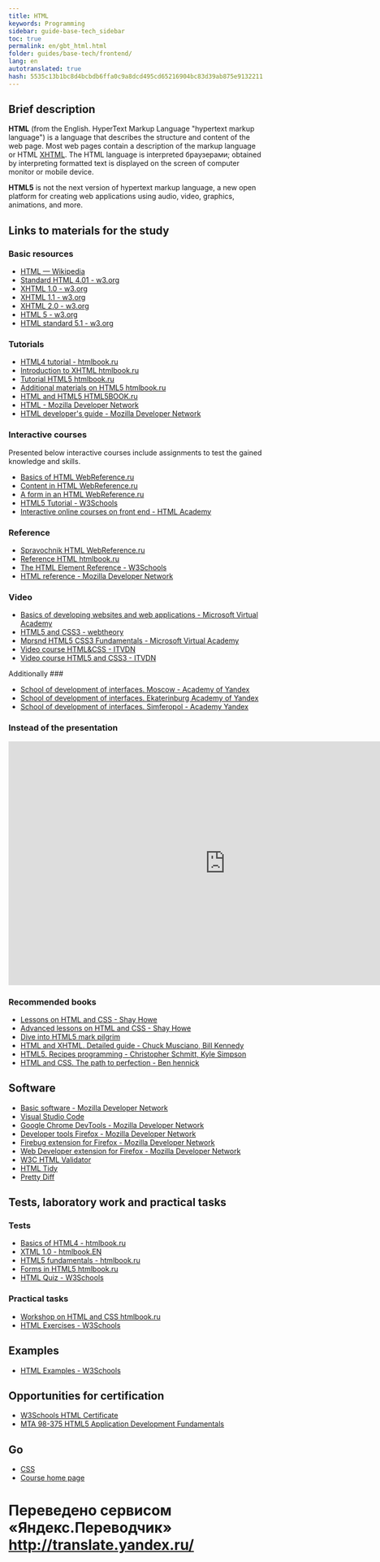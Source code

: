 ```yaml
---
title: HTML
keywords: Programming
sidebar: guide-base-tech_sidebar
toc: true
permalink: en/gbt_html.html
folder: guides/base-tech/frontend/
lang: en 
autotranslated: true 
hash: 5535c13b1bc8d4bcbdb6ffa0c9a8dcd495cd65216904bc83d39ab875e9132211
---
```


## Brief description

**HTML** (from the English. HyperText Markup Language "hypertext markup language") is a language that describes the structure and content of the web page. Most web pages contain a description of the markup language or HTML [XHTML](https://developer.mozilla.org/ru/docs/XHTML). The HTML language is interpreted браузерами; obtained by interpreting formatted text is displayed on the screen of computer monitor or mobile device.

**HTML5** is not the next version of hypertext markup language, a new open platform for creating web applications using audio, video, graphics, animations, and more.

## Links to materials for the study

### Basic resources

* [HTML — Wikipedia](https://ru.wikipedia.org/wiki/HTML)
* [Standard HTML 4.01 - w3.org](https://www.w3.org/TR/html401/)
* [XHTML 1.0 - w3.org](https://www.w3.org/TR/xhtml1/)
* [XHTML 1.1 - w3.org](https://www.w3.org/TR/xhtml11/)
* [XHTML 2.0 - w3.org](https://www.w3.org/TR/xhtml2/)
* [HTML 5 - w3.org](https://www.w3.org/TR/html5/)
* [HTML standard 5.1 - w3.org](https://www.w3.org/TR/html51/)

### Tutorials
* [HTML4 tutorial - htmlbook.ru](http://htmlbook.ru/samhtml)
* [Introduction to XHTML htmlbook.ru](http://htmlbook.ru/xhtml)
* [Tutorial HTML5 htmlbook.ru](http://htmlbook.ru/samhtml5/)
* [Additional materials on HTML5 htmlbook.ru](http://htmlbook.ru/html5)
* [HTML and HTML5 HTML5BOOK.ru](https://html5book.ru/html-html5/)
* [HTML - Mozilla Developer Network](https://developer.mozilla.org/ru/docs/Learn/Getting_started_with_the_web/HTML_basics)
* [HTML developer's guide - Mozilla Developer Network](https://developer.mozilla.org/ru/docs/Web/Guide/HTML)

### Interactive courses

Presented below interactive courses include assignments to test the gained knowledge and skills.

* [Basics of HTML WebReference.ru](https://webref.ru/course/html-basics)
* [Content in HTML WebReference.ru](https://webref.ru/course/html-content)
* [A form in an HTML WebReference.ru](https://webref.ru/course/html5-form)
* [HTML5 Tutorial - W3Schools](http://www.w3schools.com/html/)
* [Interactive online courses on front end - HTML Academy](https://htmlacademy.ru/)

### Reference
* [Spravochnik HTML WebReference.ru](https://webref.ru/html)
* [Reference HTML htmlbook.ru](http://htmlbook.ru/html)
* [The HTML Element Reference - W3Schools](http://www.w3schools.com/tags/)
* [HTML reference - Mozilla Developer Network](https://developer.mozilla.org/ru/docs/Web/HTML/Ссылки)

### Video
* [Basics of developing websites and web applications - Microsoft Virtual Academy](https://mva.microsoft.com/EN/training-courses/--8723?l=zZGYOLS1_1904984382)
* [HTML5 and CSS3 - webtheory](https://www.youtube.com/playlist?list=PLwSSV-_L9szsyAwvl4Q-oTM1HdNBZFSF-)
* [Mprsnd HTML5 CSS3 Fundamentals - Microsoft Virtual Academy](https://mva.microsoft.com/en-US/training-courses/html5-css3-fundamentals-development-for-absolute-beginners-14207?l=Y4COscFfB_7500115888)
* [Video course HTML&CSS - ITVDN](https://www.youtube.com/playlist?list=PLvItDmb0sZw-v7y3fP50Ao8AIlg00fSGQ)
* [Video course HTML5 and CSS3 - ITVDN](https://www.youtube.com/playlist?list=PLvItDmb0sZw9cJossgyJepu6N9hybEjKU)

Additionally ###
* [School of development of interfaces. Moscow - Academy of Yandex](https://academy.yandex.ru/events/frontend/shri_msk-2013/)
* [School of development of interfaces. Ekaterinburg Academy of Yandex](https://academy.yandex.ru/events/frontend/shri_ekb-2013/)
* [School of development of interfaces. Simferopol - Academy Yandex](https://academy.yandex.ru/events/frontend/shri_simf-2013/)

### Instead of the presentation

<div class="thumb-wrap">
<iframe width="854" height="480" src="https://www.youtube.com/embed/5pBcKKiZSGE" frameborder="0" allowfullscreen></iframe>
</div>

### Recommended books

* [Lessons on HTML and CSS - Shay Howe](https://webref.ru/layout/diveintohtml5)
* [Advanced lessons on HTML and CSS - Shay Howe](https://webref.ru/layout/advanced-html-css)
* [Dive into HTML5 mark pilgrim](https://webref.ru/layout/diveintohtml5)
* [HTML and XHTML. Detailed guide - Chuck Musciano, Bill Kennedy](http://www.ozon.ru/context/detail/id/3881084/)
* [HTML5. Recipes programming - Christopher Schmitt, Kyle Simpson](http://www.ozon.ru/context/detail/id/17513568/)
* [HTML and CSS. The path to perfection - Ben hennick](http://www.ozon.ru/context/detail/id/5648483/)

## Software

* [Basic software - Mozilla Developer Network](https://developer.mozilla.org/ru/docs/Learn/Getting_started_with_the_web/Установка_базового_программного_обеспечения)
* [Visual Studio Code](https://code.visualstudio.com/)
* [Google Chrome DevTools - Mozilla Developer Network](https://developer.chrome.com/devtools)
* [Developer tools Firefox - Mozilla Developer Network](https://developer.mozilla.org/ru/docs/Tools)
* [Firebug extension for Firefox - Mozilla Developer Network](https://addons.mozilla.org/ru/firefox/addon/firebug/)
* [Web Developer extension for Firefox - Mozilla Developer Network](https://addons.mozilla.org/ru/firefox/addon/web-developer/)
* [W3C HTML Validator](http://validator.w3.org/)
* [HTML Tidy](http://tidy.sourceforge.net/)
* [Pretty Diff](http://prettydiff.com/?html)

## Tests, laboratory work and practical tasks

### Tests
* [Basics of HTML4 - htmlbook.ru](http://htmlbook.ru/test/html4)
* [XTML 1.0 - htmlbook.EN](http://htmlbook.ru/test/xhtml)
* [HTML5 fundamentals - htmlbook.ru](http://htmlbook.ru/test/html5)
* [Forms in HTML5 htmlbook.ru](http://htmlbook.ru/test/form)
* [HTML Quiz - W3Schools](http://www.w3schools.com/html/html_quiz.asp)

### Practical tasks
* [Workshop on HTML and CSS htmlbook.ru](http://htmlbook.ru/practical)
* [HTML Exercises - W3Schools](http://www.w3schools.com/html/exercise.asp)

## Examples

* [HTML Examples - W3Schools](http://www.w3schools.com/html/html_examples.asp)

## Opportunities for certification

* [W3Schools HTML Certificate](http://www.w3schools.com/cert/cert_html_new.asp)
* [MTA 98-375 HTML5 Application Development Fundamentals](https://www.microsoft.com/ru-ru/learning/exam-98-375.aspx)

## Go

* [CSS](gbt_css.html)
* [Course home page](gbt_landing-page.html)



 # Переведено сервисом «Яндекс.Переводчик» http://translate.yandex.ru/
